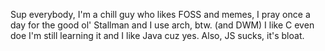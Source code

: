 Sup everybody,
I'm a chill guy who likes FOSS and memes,
I pray once a day for the good ol' Stallman and I use arch, btw. (and DWM)
I like C even doe I'm still learning it and I like Java cuz yes.
Also, JS sucks, it's bloat.
